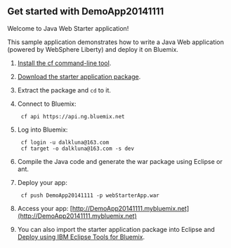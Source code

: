 Get started with DemoApp20141111
-----------------------------------
Welcome to Java Web Starter application!

This sample application demonstrates how to write a Java Web application (powered by WebSphere Liberty) and deploy it on Bluemix.

1. [Install the cf command-line tool](https://www.ng.bluemix.net/docs/#starters/BuildingWeb.html#install_cf).
2. [Download the starter application package](https://console.ng.bluemix.net:443/rest/../rest/apps/846febc1-dad9-4b3c-bf7f-00b05d69fa05/starter-download).
3. Extract the package and `cd` to it.
4. Connect to Bluemix:

		cf api https://api.ng.bluemix.net

5. Log into Bluemix:

		cf login -u dalkluna@163.com
		cf target -o dalkluna@163.com -s dev
				
6. Compile the Java code and generate the war package using Eclipse or ant.
7. Deploy your app:

		cf push DemoApp20141111 -p webStarterApp.war

8. Access your app: [http://DemoApp20141111.mybluemix.net](http://DemoApp20141111.mybluemix.net)
9. You can also import the starter application package into Eclipse and [Deploy using IBM Eclipse Tools for Bluemix](https://www.ng.bluemix.net/docs/#manageapps/eclipsetools.html#eclipsetools).
